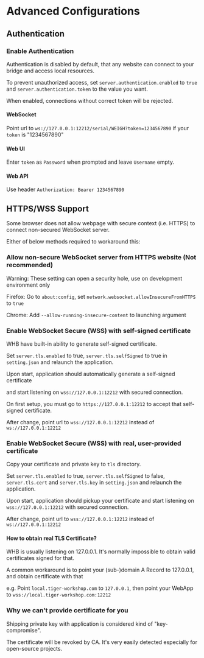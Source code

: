 # Advanced Configurations

## Authentication

### Enable Authentication

Authentication is disabled by default, that any website can connect to your bridge and access local resources.

To prevent unauthorized access, set `server.authentication.enabled` to `true` and `server.authentication.token` to the value you want.

When enabled, connections without correct token will be rejected.

#### WebSocket

Point url to `ws://127.0.0.1:12212/serial/WEIGH?token=1234567890` if your `token` is "1234567890"

#### Web UI

Enter `token` as `Password` when prompted and leave `Username` empty.

#### Web API

Use header `Authorization: Bearer 1234567890`

## HTTPS/WSS Support

Some browser does not allow webpage with secure context (i.e. HTTPS)
to connect non-secured WebSocket server.

Either of below methods required to workaround this:

### Allow non-secure WebSocket server from HTTPS website (Not recommended)

Warning: These setting can open a security hole, use on development environment only

Firefox: Go to `about:config`, set `network.websocket.allowInsecureFromHTTPS` to `true`

Chrome: Add `--allow-running-insecure-content` to launching argument

### Enable WebSocket Secure (WSS) with self-signed certificate

WHB have built-in ability to generate self-signed certificate.

Set `server.tls.enabled` to true, `server.tls.selfSigned` to true in `setting.json` and relaunch the application.

Upon start, application should automatically generate a self-signed certificate

and start listening on `wss://127.0.0.1:12212` with secured connection.

On first setup, you must go to `https://127.0.0.1:12212` to accept that self-signed certificate.

After change, point url to `wss://127.0.0.1:12212` instead of `ws://127.0.0.1:12212`

### Enable WebSocket Secure (WSS) with real, user-provided certificate

Copy your certificate and private key to `tls` directory.

Set `server.tls.enabled` to true, `server.tls.selfSigned` to false, `server.tls.cert` and `server.tls.key` in `setting.json` and relaunch the application.

Upon start, application should pickup your certificate and start listening on `wss://127.0.0.1:12212` with secured connection.

After change, point url to `wss://127.0.0.1:12212` instead of `ws://127.0.0.1:12212`

#### How to obtain real TLS Certificate?

WHB is usually listening on 127.0.0.1. It's normally impossible to obtain valid certificates signed for that.

A common workaround is to point your (sub-)domain A Record to 127.0.0.1, and obtain certificate with that

e.g. Point `local.tiger-workshop.com` to `127.0.0.1`, then point your WebApp to `wss://local.tiger-workshop.com:12212`

### Why we can't provide certificate for you

Shipping private key with application is considered kind of "key-compromise".

The certificate will be revoked by CA. It's very easily detected especially for open-source projects.